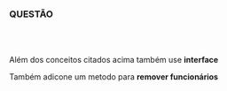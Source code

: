 ### QUESTÃO

<br>



<br>

Além dos conceitos citados acima também use **interface**

Também adicone um metodo para **remover funcionários**
